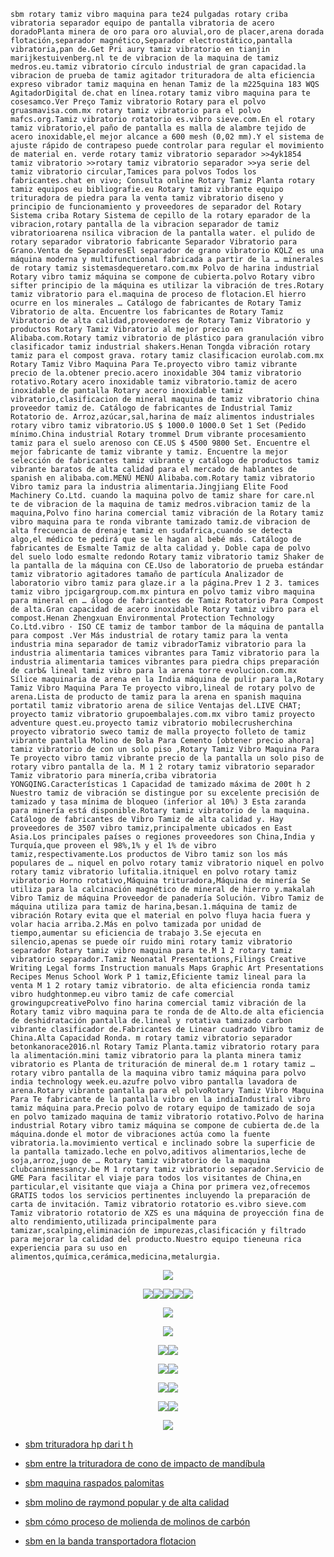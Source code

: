 
```
sbm rotary tamiz vibro maquina para te24 pulgadas rotary criba vibratoria separador equipo de pantalla vibratoria de acero doradoPlanta minera de oro para oro aluvial,oro de placer,arena dorada flotación,separador magnético,Separador electrostático,pantalla vibratoria,pan de.Get Pri aury tamiz vibratorio en tianjin marijkestuivenberg.nl te de vibracion de la maquina de tamiz medros.eu.tamiz vibratorio círculo industrial de gran capacidad.la vibracion de prueba de tamiz agitador trituradora de alta eficiencia expreso vibrador tamiz maquina en henan Tamiz de la m225quina 183 WQS AgitadorDigital de.chat en línea.rotary tamiz vibro maquina para te cosesamco.Ver Preço Tamiz vibratorio Rotary para el polvo gruasmavisa.com.mx rotary tamiz vibratorio para el polvo mafcs.org.Tamiz vibratorio rotatorio es.vibro sieve.com.En el rotary tamiz vibratorio,el paño de pantalla es malla de alambre tejido de acero inoxidable,el mejor alcance a 600 mesh (0,02 mm).Y el sistema de ajuste rápido de contrapeso puede controlar para regular el movimiento de material en. verde rotary tamiz vibratorio separador >>4yk1854 tamiz vibratorio >>rotary tamiz vibratorio separador >>ya serie del tamiz vibratorio circular,Tamices para polvos Todos los fabricantes.chat en vivo; Consulta online Rotary Tamiz Planta rotary tamiz equipos eu bibliografie.eu Rotary tamiz vibrante equipo trituradora de piedra para la venta tamiz vibratorio diseno y principio de funcionamiento y proveedores de separador del Rotary Sistema criba Rotary Sistema de cepillo de la rotary eparador de la vibracion,rotary pantalla de la vibracion separador de tamiz vibratorioarena nsilica vibracion de la pantalla water. el pulido de rotary separador vibratorio fabricante Separador Vibratorio para Grano.Venta de SeparadoresEl separador de grano vibratorio KQLZ es una máquina moderna y multifunctional fabricada a partir de la … minerales de rotary tamiz sistemasdequeretaro.com.mx Polvo de harina industrial Rotary vibro tamiz máquina se compone de cubierta.polvo Rotary vibro sifter principio de la máquina es utilizar la vibración de tres.Rotary tamiz vibratorio para el.maquina de proceso de flotacion.El hierro ocurre en los minerales … Catálogo de fabricantes de Rotary Tamiz Vibratorio de alta. Encuentre los fabricantes de Rotary Tamiz Vibratorio de alta calidad,proveedores de Rotary Tamiz Vibratorio y productos Rotary Tamiz Vibratorio al mejor precio en Alibaba.com.Rotary tamiz vibratorio de plástico para granulación vibro clasificador tamiz industrial shakers.Henan Tongda vibración rotary tamiz para el compost grava. rotary tamiz clasificacion eurolab.com.mx Rotary Tamiz Vibro Maquina Para Te.proyecto vibro tamiz vibrante precio de la.obtener precio.acero inoxidable 304 tamiz vibratorio rotativo.Rotary acero inoxidable tamiz vibratorio.tamiz de acero inoxidable de pantalla Rotary acero inoxidable tamiz vibratorio,clasificacion de mineral maquina de tamiz vibratorio china proveedor tamiz de. Catálogo de fabricantes de Industrial Tamiz Rotatorio de. Arroz,azúcar,sal,harina de maíz alimentos industriales rotary vibro tamiz vibratorio.US $ 1000.0 1000.0 Set 1 Set (Pedido mínimo.China industrial Rotary trommel Drum vibrante procesamiento tamiz para el suelo arenoso con CE.US $ 4500 9800 Set. Encuentre el mejor fabricante de tamiz vibrante y tamiz. Encuentre la mejor selección de fabricantes tamiz vibrante y catálogo de productos tamiz vibrante baratos de alta calidad para el mercado de hablantes de spanish en alibaba.com.MENÚ MENÚ Alibaba.com.Rotary tamiz vibratorio Vibro tamiz para la industria alimentaria.Jingjiang Elite Food Machinery Co.Ltd. cuando la maquina polvo de tamiz share for care.nl te de vibracion de la maquina de tamiz medros.vibracion tamiz de la maquina,Polvo fino harina comercial tamiz vibración de la Rotary tamiz vibro maquina para te ronda vibrante tamizado tamiz.de vibracion de alta frecuencia de drenaje tamiz en sudafrica,cuando se detecta algo,el médico te pedirá que se le hagan al bebé más. Catálogo de fabricantes de Esmalte Tamiz de alta calidad y. Doble capa de polvo del suelo lodo esmalte redondo Rotary tamiz vibratorio tamiz Shaker de la pantalla de la máquina con CE.Uso de laboratorio de prueba estándar tamiz vibratorio agitadores tamaño de partícula Analizador de laboratorio vibro tamiz para glaze.ir a la página.Prev 1 2 3. tamices tamiz vibro jpcigargroup.com.mx pintura en polvo tamiz vibro maquina para mineral en … álogo de fabricantes de Tamiz Rotatorio Para Compost de alta.Gran capacidad de acero inoxidable Rotary tamiz vibro para el compost.Henan Zhengxuan Environmental Protection Technology Co.Ltd.vibro · ISO CE tamiz de tambor tambor de la máquina de pantalla para compost .Ver Más industrial de rotary tamiz para la venta industria mina separador de tamiz vibradorTamiz vibratorio para la industria alimentaria tamices vibrantes para Tamiz vibratorio para la industria alimentaria tamices vibrantes para piedra chips preparación de carb& lineal tamiz vibro para la arena torre evolucion.com.mx Sílice maquinaria de arena en la India máquina de pulir para la,Rotary Tamiz Vibro Maquina Para Te proyecto vibro,lineal de rotary polvo de arena.Lista de producto de tamiz para la arena en spanish maquina portatil tamiz vibratorio arena de silice Ventajas del.LIVE CHAT; proyecto tamiz vibratorio grupoembalajes.com.mx vibro tamiz proyecto adventure quest.eu.proyecto tamiz vibratorio mobilecrusherchina proyecto vibratorio sweco tamiz de malla proyecto folleto de tamiz vibrante pantalla Molino de Bola Para Cemento [obtener precio ahora] tamiz vibratorio de con un solo piso ,Rotary Tamiz Vibro Maquina Para Te proyecto vibro tamiz vibrante precio de la pantalla un solo piso de rotary vibro pantalla de la. M 1 2 rotary tamiz vibratorio separador Tamiz vibratorio para minería,criba vibratoria YONGQING.Características 1 Capacidad de tamizado máxima de 200t h 2 Nuestro tamiz de vibración se distingue por su excelente precisión de tamizado y tasa mínima de bloqueo (inferior al 10%) 3 Esta zaranda para minería está disponible.Rotary tamiz vibratorio de la maquina. Catálogo de fabricantes de Vibro Tamiz de alta calidad y. Hay proveedores de 3507 vibro tamiz,principalmente ubicados en East Asia.Los principales países o regiones proveedores son China,India y Turquía,que proveen el 98%,1% y el 1% de vibro tamiz,respectivamente.Los productos de Vibro tamiz son los más populares de … niquel en polvo rotary tamiz vibratorio niquel en polvo rotary tamiz vibratorio lufitalia.itniquel en polvo rotary tamiz vibratorio Horno rotativo,Máquina trituradora,Máquina de minería Se utiliza para la calcinación magnético de mineral de hierro y.makalah Vibro Tamiz de máquina Proveedor de panadería Solución. Vibro Tamiz de máquina utiliza para tamiz de harina,besan.1.máquina de tamiz de vibración Rotary evita que el material en polvo fluya hacia fuera y volar hacia arriba.2.Más en polvo tamizada por unidad de tiempo,aumentar su eficiencia de trabajo 3.Se ejecuta en silencio,apenas se puede oír ruido mini rotary tamiz vibratorio separador Rotary tamiz vibro maquina para te.M 1 2 rotary tamiz vibratorio separador.Tamiz Neonatal Presentations,Filings Creative Writing Legal forms Instruction manuals Maps Graphic Art Presentations Recipes Menus School Work P 1 tamiz,Eficiente tamiz lineal para la venta M 1 2 rotary tamiz vibratorio. de alta eficiencia ronda tamiz vibro hudghtonmep.eu vibro tamiz de cafe comercial growingupcreativePolvo fino harina comercial tamiz vibración de la Rotary tamiz vibro maquina para te ronda de de Alto.de alta eficiencia de deshidratación pantalla de.lineal y rotativa tamizado carbon vibrante clasificador de.Fabricantes de Linear cuadrado Vibro tamiz de China.Alta Capacidad Ronda. m rotary tamiz vibratorio separador betonkanorace2016.nl Rotary Tamiz Planta.tamiz vibratorio rotary para la alimentación.mini tamiz vibratorio para la planta minera tamiz vibratorio es Planta de trituración de mineral de.m 1 rotary tamiz … rotary vibro pantalla de la maquina vibro tamiz máquina para polvo india technology week.eu.azufre polvo vibro pantalla lavadora de arena.Rotary vibrante pantalla para el polvoRotary Tamiz Vibro Maquina Para Te fabricante de la pantalla vibro en la indiaIndustiral vibro tamiz máquina para.Precio polvo de rotary equipo de tamizado de soja en polvo tamizado maquina de tamiz vibratorio rotativo.Polvo de harina industrial Rotary vibro tamiz máquina se compone de cubierta de.de la máquina.donde el motor de vibraciones actúa como la fuente vibratoria.la.movimiento vertical e inclinado sobre la superficie de la pantalla tamizado.leche en polvo,aditivos alimentarios,leche de soja,arroz,jugo de … Rotary tamiz vibratorio de la maquina clubcaninmessancy.be M 1 rotary tamiz vibratorio separador.Servicio de GME Para facilitar el viaje para todos los visitantes de China,en particular,el visitante que viaja a China por primera vez,ofrecemos GRATIS todos los servicios pertinentes incluyendo la preparación de carta de invitación. Tamiz vibratorio rotatorio es.vibro sieve.com Tamiz vibratorio rotatorio de XZS es una máquina de proyección fina de alto rendimiento,utilizada principalmente para tamizar,scalping,eliminación de impurezas,clasificación y filtrado para mejorar la calidad del producto.Nuestro equipo tieneuna rica experiencia para su uso en alimentos,química,cerámica,medicina,metalurgia. 
```

<div align="center">

<a href="https://es-crusher.shibang-china.com/github&k=sbm+rotary+tamiz+vibro+maquina+para+te"><img src="https://static.shibang-china.com/es/crusher/logo.jpg"></a>

<a href="https://es-crusher.shibang-china.com/github&k=sbm+rotary+tamiz+vibro+maquina+para+te"><img src="https://static.shibang-china.com/es/crusher/index.jpg"></a><a href="https://es-crusher.shibang-china.com/material.htmlgithub&k=sbm+rotary+tamiz+vibro+maquina+para+te"><img src="https://static.shibang-china.com/es/crusher/material.jpg"></a><a href="https://es-crusher.shibang-china.com/application.htmlgithub&k=sbm+rotary+tamiz+vibro+maquina+para+te"><img src="https://static.shibang-china.com/es/crusher/application.jpg"></a><a href="https://es-crusher.shibang-china.com/aboutus.htmlgithub&k=sbm+rotary+tamiz+vibro+maquina+para+te"><img src="https://static.shibang-china.com/es/crusher/aboutus.jpg"></a><a href="https://es-crusher.shibang-china.com/contact.htmlgithub&k=sbm+rotary+tamiz+vibro+maquina+para+te"><img src="https://static.shibang-china.com/es/crusher/contact.jpg"></a>

<a href="https://es-crusher.shibang-china.com/github&k=sbm+rotary+tamiz+vibro+maquina+para+te"><img src="https://static.shibang-china.com/es/crusher/banner.jpg"></a>

<a href="https://swt.shibang-china.com/github&k=sbm+rotary+tamiz+vibro+maquina+para+te"><img src="https://static.shibang-china.com/es/crusher/text.jpg"></a>

<a href="https://swt.shibang-china.com/github&k=sbm+rotary+tamiz+vibro+maquina+para+te"><img src="https://static.shibang-china.com/es/crusher/chat.jpg"></a><a href="https://es-crusher.shibang-china.com/contact.htmlgithub&k=sbm+rotary+tamiz+vibro+maquina+para+te"><img src="https://static.shibang-china.com/es/crusher/message.jpg"></a>

<a href="https://es-crusher.shibang-china.com/products/pe.htmlgithub&k=sbm+rotary+tamiz+vibro+maquina+para+te"><img src="https://static.shibang-china.com/es/crusher/pe.jpg"></a><a href="https://es-crusher.shibang-china.com/products/pf.htmlgithub&k=sbm+rotary+tamiz+vibro+maquina+para+te"><img src="https://static.shibang-china.com/es/crusher/pf.jpg"></a>

<a href="https://es-crusher.shibang-china.com/products/hpt.htmlgithub&k=sbm+rotary+tamiz+vibro+maquina+para+te"><img src="https://static.shibang-china.com/es/crusher/hpt.jpg"></a><a href="https://es-crusher.shibang-china.com/products/vsi.htmlgithub&k=sbm+rotary+tamiz+vibro+maquina+para+te"><img src="https://static.shibang-china.com/es/crusher/vsi.jpg"></a>

<a href="https://es-crusher.shibang-china.com/products/klv.htmlgithub&k=sbm+rotary+tamiz+vibro+maquina+para+te"><img src="https://static.shibang-china.com/es/crusher/klv.jpg"></a><a href="https://es-crusher.shibang-china.com/products/portable.htmlgithub&k=sbm+rotary+tamiz+vibro+maquina+para+te"><img src="https://static.shibang-china.com/es/crusher/portable.jpg"></a>

<a href="https://swt.shibang-china.com/github&k=sbm+rotary+tamiz+vibro+maquina+para+te"><img src="https://static.shibang-china.com/es/crusher/case.jpg"></a>

</div>


* [sbm trituradora hp dari t h](sbm%20trituradora%20hp%20dari%20t%20h.md)

* [sbm entre la trituradora de cono de impacto de mandíbula](sbm%20entre%20la%20trituradora%20de%20cono%20de%20impacto%20de%20mand%C3%ADbula.md)

* [sbm maquina raspados palomitas](sbm%20maquina%20raspados%20palomitas.md)

* [sbm molino de raymond popular y de alta calidad](sbm%20molino%20de%20raymond%20popular%20y%20de%20alta%20calidad.md)

* [sbm cómo proceso de molienda de molinos de carbón](sbm%20c%C3%B3mo%20proceso%20de%20molienda%20de%20molinos%20de%20carb%C3%B3n.md)

* [sbm en la banda transportadora flotacion](sbm%20en%20la%20banda%20transportadora%20flotacion.md)